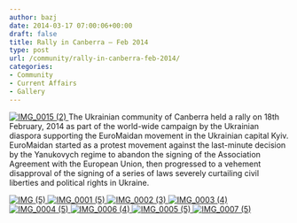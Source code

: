 ```yaml
---
author: bazj
date: 2014-03-17 07:00:06+00:00
draft: false
title: Rally in Canberra – Feb 2014
type: post
url: /community/rally-in-canberra-feb-2014/
categories:
- Community
- Current Affairs
- Gallery
---
```


[![IMG_0015 (2)](http://www.ozeukes.com/wp-content/uploads/2014/03/IMG_0015-2.jpg)
](http://www.ozeukes.com/wp-content/uploads/2014/03/IMG_0015-2.jpg)The Ukrainian community of Canberra held a rally on 18th February, 2014 as part of the world-wide campaign by the Ukrainian diaspora supporting the EuroMaidan movement in the Ukrainian capital Kyiv.
EuroMaidan started as a protest movement against the last-minute decision by the Yanukovych regime to abandon the signing of the Association Agreement with the European Union, then progressed to a vehement disapproval of the signing of a series of laws severely curtailing civil liberties and political rights in Ukraine.

[![IMG (5)](http://www.ozeukes.com/wp-content/uploads/2014/03/IMG-5.jpg)
](http://www.ozeukes.com/wp-content/uploads/2014/03/IMG-5.jpg)[![IMG_0001 (5)](http://www.ozeukes.com/wp-content/uploads/2014/03/IMG_0001-5.jpg)
](http://www.ozeukes.com/wp-content/uploads/2014/03/IMG_0001-5.jpg)[![IMG_0002 (3)](http://www.ozeukes.com/wp-content/uploads/2014/03/IMG_0002-3.jpg)
](http://www.ozeukes.com/wp-content/uploads/2014/03/IMG_0002-3.jpg)[![IMG_0003 (4)](http://www.ozeukes.com/wp-content/uploads/2014/03/IMG_0003-4.jpg)
](http://www.ozeukes.com/wp-content/uploads/2014/03/IMG_0003-4.jpg)[![IMG_0004 (5)](http://www.ozeukes.com/wp-content/uploads/2014/03/IMG_0004-5.jpg)
](http://www.ozeukes.com/wp-content/uploads/2014/03/IMG_0004-5.jpg)[![IMG_0006 (4)](http://www.ozeukes.com/wp-content/uploads/2014/03/IMG_0006-4.jpg)
](http://www.ozeukes.com/wp-content/uploads/2014/03/IMG_0006-4.jpg)[![IMG_0005 (5)](http://www.ozeukes.com/wp-content/uploads/2014/03/IMG_0005-5.jpg)
](http://www.ozeukes.com/wp-content/uploads/2014/03/IMG_0005-5.jpg)[![IMG_0007 (5)](http://www.ozeukes.com/wp-content/uploads/2014/03/IMG_0007-5.jpg)
](http://www.ozeukes.com/wp-content/uploads/2014/03/IMG_0007-5.jpg)
